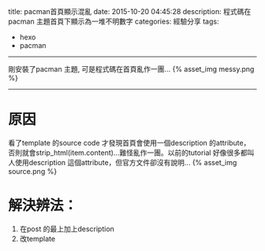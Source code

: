 title: pacman首頁顯示混亂
date: 2015-10-20 04:45:28
description: 程式碼在pacman 主題首頁下顯示為一堆不明數字
categories: 經驗分享
tags:
- hexo
- pacman
---

剛安裝了pacman 主題, 可是程式碼在首頁亂作一團...
{% asset_img messy.png %}

------------ 

# 原因
看了template 的source code 才發現首頁會使用一個description 的attribute，否則就會strip_html(item.content)...難怪亂作一團。以前的tutorial 好像很多都叫人使用description 這個attribute，但官方文件卻沒有說明...
{% asset_img source.png %}

# 解決辨法：
1. 在post 的最上加上description
2. 改template